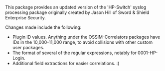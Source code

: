 This package provides an updated version of the 'HP-Switch' syslog processing package originally created by Jason Hill of Sword & Shield Enterprise Security. 

Changes made include the following:

* Plugin ID values. Anything under the OSSIM-Correlators packages have IDs in the 10,000-11,000 range, to avoid collisions with other custom user packages. 
* The format of several of the regular expressions, notably for 0001-HP-Login. 
* Additional field extractions for easier correlations. :)